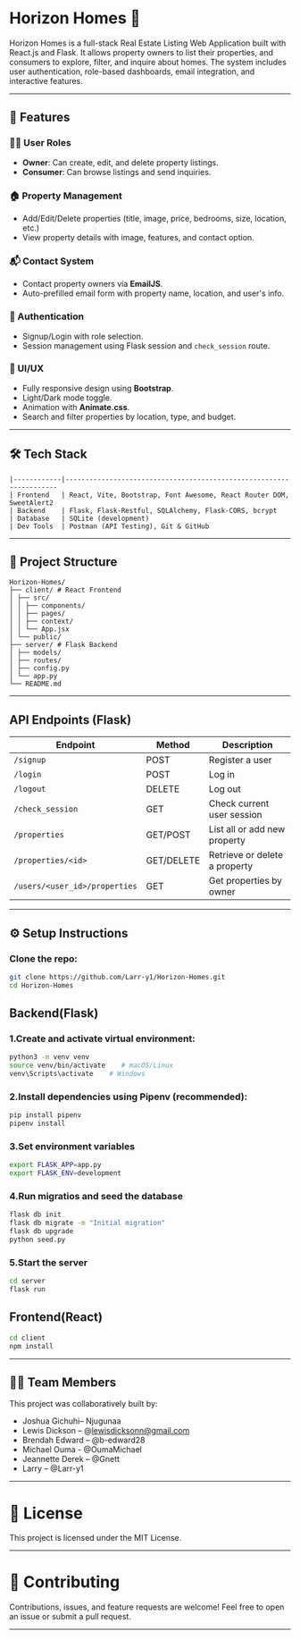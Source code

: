 
# Horizon Homes 🏡

Horizon Homes is a full-stack Real Estate Listing Web Application built with React.js and Flask. It allows property owners to list their properties, and consumers to explore, filter, and inquire about homes. The system includes user authentication, role-based dashboards, email integration, and interactive features.

---

## 📌 Features

### 🧑‍💼 User Roles
- **Owner**: Can create, edit, and delete property listings.
- **Consumer**: Can browse listings and send inquiries.

### 🏠 Property Management
- Add/Edit/Delete properties (title, image, price, bedrooms, size, location, etc.)
- View property details with image, features, and contact option.

### 📬 Contact System
- Contact property owners via **EmailJS**.
- Auto-prefilled email form with property name, location, and user's info.

### 🔐 Authentication
- Signup/Login with role selection.
- Session management using Flask session and `check_session` route.

### 🎨 UI/UX
- Fully responsive design using **Bootstrap**.
- Light/Dark mode toggle.
- Animation with **Animate.css**.
- Search and filter properties by location, type, and budget.

---

## 🛠 Tech Stack
```
|------------|--------------------------------------------------------------------
| Frontend   | React, Vite, Bootstrap, Font Awesome, React Router DOM, SweetAlert2         
| Backend    | Flask, Flask-Restful, SQLAlchemy, Flask-CORS, bcrypt           
| Database   | SQLite (development)                        
| Dev Tools  | Postman (API Testing), Git & GitHub                    
```

---

## 📁 Project Structure
```
Horizon-Homes/
├── client/ # React Frontend
│ ├── src/
│ │ ├── components/
│ │ ├── pages/
│ │ ├── context/
│ │ └── App.jsx
│ └── public/
├── server/ # Flask Backend
│ ├── models/
│ ├── routes/
│ ├── config.py
│ └── app.py
└── README.md

```

---

## API Endpoints (Flask)

| Endpoint | Method | Description |
|----------|--------|-------------|
| `/signup` | POST | Register a user |
| `/login` | POST | Log in |
| `/logout` | DELETE | Log out |
| `/check_session` | GET | Check current user session |
| `/properties` | GET/POST | List all or add new property |
| `/properties/<id>` | GET/DELETE | Retrieve or delete a property |
| `/users/<user_id>/properties` | GET | Get properties by owner |

---


## ⚙️ Setup Instructions

### Clone the repo:
   ```bash 
   git clone https://github.com/Larr-y1/Horizon-Homes.git
   cd Horizon-Homes
   ```
 ## Backend(Flask)

### 1.Create and activate virtual environment:
```bash
python3 -m venv venv
source venv/bin/activate    # macOS/Linux
venv\Scripts\activate    # Windows
```

### 2.Install dependencies using Pipenv (recommended):
```bash
pip install pipenv
pipenv install
```

### 3.Set environment variables
```bash
export FLASK_APP=app.py
export FLASK_ENV=development
```

### 4.Run migratios and seed the database
```bash
flask db init
flask db migrate -m "Initial migration"
flask db upgrade
python seed.py
```

### 5.Start the server
```bash
cd server
flask run
```

## Frontend(React)
```bash
cd client
npm install
```
---

## 👨‍💻 Team Members
This project was collaboratively built by:

- Joshua Gichuhi– Njugunaa
- Lewis Dickson – @lewisdicksonn@gmail.com
- Brendah Edward – @b-edward28
- Michael Ouma - @OumaMichael
- Jeannette Derek – @Gnett
- Larry  – @Larr-y1

---

# 📄 License
This project is licensed under the MIT License.

---

# 🙌 Contributing
Contributions, issues, and feature requests are welcome!
Feel free to open an issue or submit a pull request.

---




